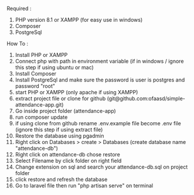 Required :
<ol start=1> 
	<li> PHP version 8.1 or XAMPP (for easy use in windows)</li>
	<li> Composer</li>
	<li> PostgreSql</li>
</ol>
How To :
<ol start=1> 
<li> Install PHP or XAMPP </li>
<li> Connect php with path in environment variable (if in windows / ignore this step if using ubuntu or mac)</li>
<li> Install Composer</li>
<li> Install PostgreSql and make sure the password is user is postgres and password "root" </li>
<li> start PHP or XAMPP (only apache if using XAMPP)</li>
<li> extract project file or clone for github (git@github.com:ofaasd/simple-attendance-app.git)</li>
<li> Go inside project folder (attendance-app)</li>
<li> run composer update </li>
<li> if using clone from github rename .env.example file become .env file (ignore this step if using extract file)</li>
<li> Restore the database using pgadmin </li>
<li> Right click on Databases > create > Databases (create database name "attendance-db") </li>
<li> Right click on attendance-db chose restore </li>
<li> Select Filename by click folder on right field </li>
<li> Change extension on sql and search your attendance-db.sql on project folder</li>
<li> click restore and refresh the database </li>
<li> Go to laravel file then run "php artisan serve" on terminal </li>
</ol>
